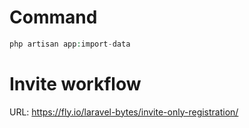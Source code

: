 # Command

```php
php artisan app:import-data

```

# Invite workflow
URL: https://fly.io/laravel-bytes/invite-only-registration/